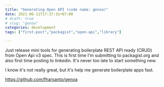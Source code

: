 ```yaml
---
title: "Generating Open API (code name: genoa)"
date: 2021-06-11T17:37:31+07:00
# draft: true
# slug: "genoa"
categories: development
tags: ["first-post","packagist","open-api","library"]

---
```


Just release mini tools for generating boilerplate REST API ready (CRUD) from Open Api v3 spec. This is first time I'm submitting to packagist.org and also first time posting to linkedin. It's never too late to start something new.

I know it's not really great, but it's help me generate boilerplate apps fast.

https://github.com/fharsanto/genoa